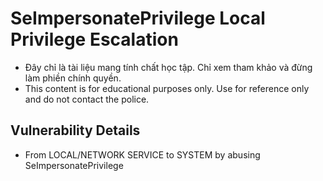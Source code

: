 # SeImpersonatePrivilege Local Privilege Escalation

   - Đây chỉ là tài liệu mang tính chất học tập. Chỉ xem tham khảo và đừng làm phiền chính quyền.
   - This content is for educational purposes only. Use for reference only and do not contact the police.

## Vulnerability Details

- From LOCAL/NETWORK SERVICE to SYSTEM by abusing SeImpersonatePrivilege
